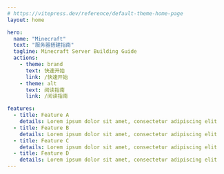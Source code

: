 ```yaml
---
# https://vitepress.dev/reference/default-theme-home-page
layout: home

hero:
  name: "Minecraft"
  text: "服务器搭建指南"
  tagline: Minecraft Server Building Guide
  actions:
    - theme: brand
      text: 快速开始
      link: /快速开始
    - theme: alt
      text: 阅读指南
      link: /阅读指南

features:
  - title: Feature A
    details: Lorem ipsum dolor sit amet, consectetur adipiscing elit
  - title: Feature B
    details: Lorem ipsum dolor sit amet, consectetur adipiscing elit
  - title: Feature C
    details: Lorem ipsum dolor sit amet, consectetur adipiscing elit
  - title: Feature D
    details: Lorem ipsum dolor sit amet, consectetur adipiscing elit
---
```



